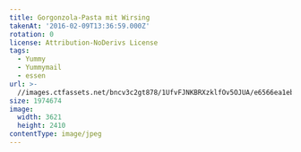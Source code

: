 ```yaml
---
title: Gorgonzola-Pasta mit Wirsing
takenAt: '2016-02-09T13:36:59.000Z'
rotation: 0
license: Attribution-NoDerivs License
tags:
  - Yummy
  - Yummymail
  - essen
url: >-
  //images.ctfassets.net/bncv3c2gt878/1UfvFJNKBRXzklfOv5OJUA/e6566ea1eb26ac4b65b33603c2ed3b85/gorgonzola-pasta-mit-wirsing_24866013011_o
size: 1974674
image:
  width: 3621
  height: 2410
contentType: image/jpeg
---
```


